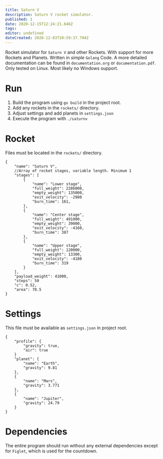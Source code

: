 ```yaml
---
title: Saturn V
description: Saturn V rocket simulator.
published: 1
date: 2020-12-15T12:24:21.646Z
tags: 
editor: undefined
dateCreated: 2020-12-03T20:59:37.704Z
---
```


Rocket simulator for `Saturn V` and other Rockets. With support for more
Rockets and Planets. Written in *simple* `Golang` Code. A more detailed
documentation can be found in `documentation.org` or
`documentation.pdf`. Only tested on Linux. Most likely no Windows
support.

Run
===

1.  Build the program using `go build` in the project root.
2.  Add any rockets in the `rockets/` directory.
3.  Adjust settings and add planets in `settings.json`
4.  Execute the program with `./saturnv`

Rocket
======

Files must be located in the `rockets/` directory.

``` {.javascript}
{
    "name": "Saturn V",
    //Array of rocket stages, variable length. Minimum 1
    "stages": [
        {
            "name": "Lower stage",
            "full_weight": 2286000,
            "empty_weight": 135000,
            "exit_velocity": -2980
            "burn_time": 161,
        },
        {
            "name": "Center stage",
            "full_weight": 491000,
            "empty_weight": 39000,
            "exit_velocity": -4160,
            "burn_time": 387
        },
        {
            "name": "Upper stage",
            "full_weight": 120000,
            "empty_weight": 13300,
            "exit_velocity": -4180
            "burn_time": 319
        }
    ],
    "payload_weight": 41000,
    "steps": 50
    "c": 0.52,
    "area": 78.5
}
```

Settings
========

This file must be available as `settings.json` in project root.

``` {.javascript}
{
    "profile": {
        "gravity": true,
        "air": true
    }
    "planet": {
        "name": "Earth",
        "gravity": 9.81
    },
    {
        "name": "Mars",
        "gravity": 3.771
    },
    {
        "name": "Jupiter",
        "gravity": 24.79
    }
}
```

Dependencies
============

The entire program should run without any external dependencies except
for `Figlet`, which is used for the countdown.
